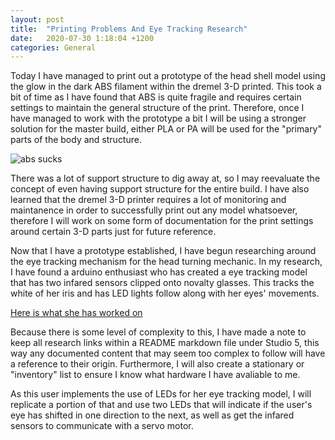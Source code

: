 ```yaml
---
layout: post
title:  "Printing Problems And Eye Tracking Research"
date:   2020-07-30 1:18:04 +1200
categories: General
---
```


Today I have managed to print out a prototype of the head shell model using the glow in the dark ABS filament
 within the dremel 3-D printed. This took a bit of time as I have found that ABS is quite fragile and requires certain settings to maintain the general structure of
 the print. Therefore, once I have managed to work with the prototype a bit I will be using a stronger solution for the master build, either PLA or PA will be used for the "primary" 
 parts of the body and structure.
 
   <img src= "{{site.baseurl}}/assets/Images/protoType.jpg" alt = "abs sucks">
   
There was a lot of support structure to dig away at, so I may reevaluate the concept of even having support structure for the entire build. I have also learned that the dremel 3-D
printer requires a lot of monitoring and maintanence in order to successfully print out any model whatsoever, therefore I will work on some form of documentation for the print settings 
around certain 3-D parts just for future reference.


Now that I have a prototype established, I have begun researching around the eye tracking mechanism for the head turning mechanic. In my research, I have found a arduino enthusiast who
has created a eye tracking model that has two infared sensors clipped onto novalty glasses. This tracks the white of her iris and has LED lights follow along
with her eyes' movements.

[Here is what she has worked on](https://create.arduino.cc/projecthub/H0meMadeGarbage/eye-motion-tracking-using-infrared-sensor-227467)

Because there is some level of complexity to this, I have made a note to keep all research links within a README markdown
file under Studio 5, this way any documented content that may seem too complex to follow will have a reference to their origin. 
Furthermore, I will also create a stationary or "inventory" list to ensure I know what hardware I have avaliable to me.

As this user implements the use of LEDs for her eye tracking model, I will replicate a portion of that and 
use two LEDs that will indicate if the user's eye has shifted in one direction to the next, as well as get the infared sensors
to communicate with a servo motor.
